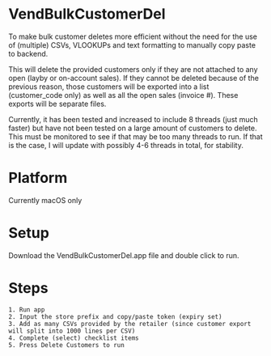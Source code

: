 # VendBulkCustomerDel

To make bulk customer deletes more efficient without the need for the use of (multiple) CSVs, VLOOKUPs and text formatting to manually copy paste to backend.

This will delete the provided customers only if they are not attached to any open (layby or on-account sales).  If they cannot be deleted because of the previous reason, those customers will be exported into a list (customer_code only) as well as all the open sales (invoice #). These exports will be separate files.

Currently, it has been tested and increased to include 8 threads (just much faster) but have not been tested on a large amount of customers to delete. This must be monitored to see if that may be too many threads to run. If that is the case, I will update with possibly 4-6 threads in total, for stability.


# Platform
Currently macOS only

# Setup
Download the VendBulkCustomerDel.app file and double click to run.


# Steps
    1. Run app
    2. Input the store prefix and copy/paste token (expiry set)
    3. Add as many CSVs provided by the retailer (since customer export will split into 1000 lines per CSV)
    4. Complete (select) checklist items
    5. Press Delete Customers to run
